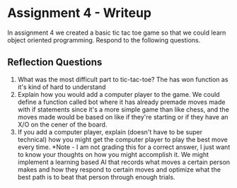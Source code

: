 # Assignment 4 - Writeup

In assignment 4 we created a basic tic tac toe game so that we could learn object oriented programming. Respond to the following questions.

## Reflection Questions

1. What was the most difficult part to tic-tac-toe?
The has won function as it's kind of hard to understand 
2. Explain how you would add a computer player to the game.
We could define a function called bot where it has already premade moves made with if statements since it's a more simple game than like chess, and the moves made would be based on like if they're starting or if they have an X/O on the cener of the board. 
3. If you add a computer player, explain (doesn't have to be super technical) how you might get the computer player to play the best move every time. *Note - I am not grading this for a correct answer, I just want to know your thoughts on how you might accomplish it.
We might implement a learning based AI that records what moves a certain person makes and how they respond to certain moves and optimize what the best path is to beat that person through enough trials. 